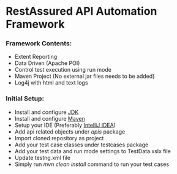 # RestAssured API Automation Framework

### Framework Contents:
- Extent Reporting
- Data Driven (Apache POI)
- Control test execution using run mode
- Maven Project (No external jar files needs to be added)
- Log4j with html and text logs

### Initial Setup: 
- Install and configure [JDK](http://www.oracle.com/technetwork/java/javase/downloads/index.html) 
- Install and configure [Maven](https://maven.apache.org/download.cgi)
- Setup your IDE (Preferably [IntelliJ IDEA](https://www.jetbrains.com/idea/download/#section=windows))
- Add api related objects under *apis* package
- Import cloned repository as project
- Add your test case classes under testcases package
- Add your test data and run mode settings to TestData.xslx file
- Update testng.xml file 
- Simply run  *mvn clean install* command to run your test cases
